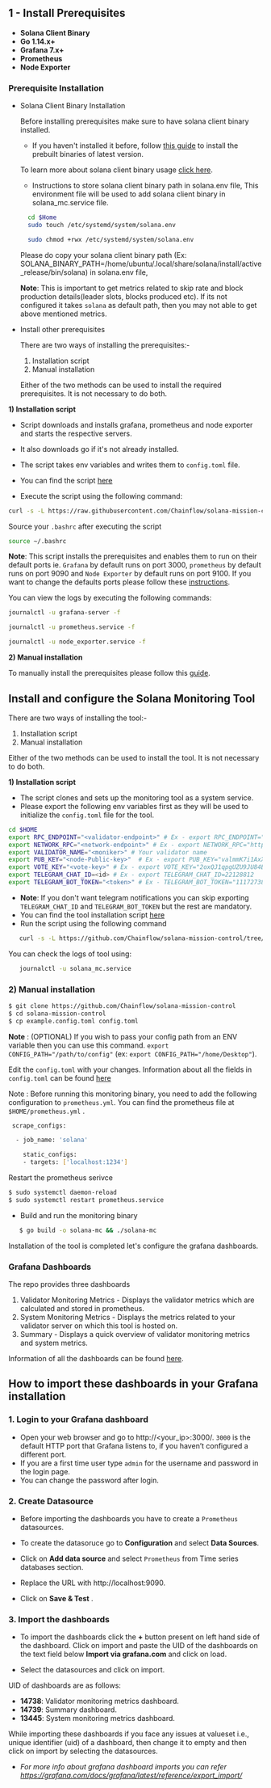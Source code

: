 ## 1 - Install Prerequisites

- **Solana Client Binary**
- **Go 1.14.x+**
- **Grafana 7.x+**
- **Prometheus**
- **Node Exporter**

### Prerequisite Installation

 - Solana Client Binary Installation 

   Before installing prerequisites make sure to have solana client binary installed.
   - If you haven't installed it before, follow [this guide](https://docs.solana.com/cli/install-solana-cli-tools#download-prebuilt-binaries) to install the prebuilt binaries of latest version.

   To learn more about solana client binary usage [click here](https://github.com/Chainflow/solana-mission-control/blob/main/docs/prereq-manual.md#install-solana-client).

   - Instructions to store solana client binary path in solana.env file, This environment file will be used to add solana client binary in solana_mc.service file.
     
   ```sh
     cd $Home
     sudo touch /etc/systemd/system/solana.env

     sudo chmod +rwx /etc/systemd/system/solana.env
   ```
     
   Please do copy your solana client binary path (Ex: SOLANA_BINARY_PATH=/home/ubuntu/.local/share/solana/install/active_release/bin/solana) in solana.env file, 

   **Note**: This is important to get metrics related to skip rate and block production details(leader slots, blocks produced etc). If its not configured it takes `solana` as default path, then you may not able to get above mentioned metrics.
    


 - Install other prerequisites

   There are two ways of installing the prerequisites:-

   1. Installation script
   2. Manual installation

   Either of the two methods can be used to install the required prerequisites. It is not necessary to do both.

**1) Installation script**

   - Script downloads and installs grafana, prometheus and node exporter and starts the respective servers.
   - It also downloads go if it's not already installed.
   - The script takes env variables and writes them to `config.toml` file.
   
   - You can find the script [here](./scripts/install_script.sh)
   - Execute the script using the following command:

   ```sh
   curl -s -L https://raw.githubusercontent.com/Chainflow/solana-mission-control/main/scripts/install_script.sh | bash
   ```
   Source your `.bashrc` after executing the script

   ```sh
   source ~/.bashrc
   ```
   **Note**: This script installs the prerequisites and enables them to run on their default ports ie. `Grafana` by default runs on port 3000, `prometheus` by default runs on port 9090 and `Node Exporter` by default runs on port 9100. If you want to change the defaults ports please follow these [instructions](./docs/custom-port.md).

   You can view the logs by executing the following commands:
   ```bash
   journalctl -u grafana-server -f

   journalctl -u prometheus.service -f

   journalctl -u node_exporter.service -f
   ```

**2) Manual installation**

To manually install the prerequisites please follow this [guide](./docs/prereq-manual.md).
 
## Install and configure the Solana Monitoring Tool

There are two ways of installing the tool:-

1. Installation script
2. Manual installation

Either of the two methods can be used to install the tool. It is not necessary to do both.

**1) Installation script**

  - The script clones and sets up the monitoring tool as a system service.
  - Please export the following env variables first as they will be used to initialize the `config.toml` file for the tool.
  ```sh
  cd $HOME
  export RPC_ENDPOINT="<validator-endpoint>" # Ex - export RPC_ENDPOINT="https://api.rpc.solana.com"
  export NETWORK_RPC="<network-endpoint>" # Ex - export NETWORK_RPC="https://api.rpc.com"
  export VALIDATOR_NAME="<moniker>" # Your validator name
  export PUB_KEY="<node-Public-key>"  # Ex - export PUB_KEY="valmmK7i1AxXeiTtQgQZhQNiXYU84ULeaYF1EH1pa"
  export VOTE_KEY="<vote-key>" # Ex - export VOTE_KEY="2oxQJ1qpgUZU9JU84BHaoM1GzHkYfRDgDQY9dpH5mghh"
  export TELEGRAM_CHAT_ID=<id> # Ex - export TELEGRAM_CHAT_ID=22128812
  export TELEGRAM_BOT_TOKEN="<token>" # Ex - TELEGRAM_BOT_TOKEN="1117273891:AAE12xZU5x4JRj5YSF5LBeu1fPF0T4xj-UI"
```
- **Note**: If you don't want telegram notifications you can skip exporting `TELEGRAM_CHAT_ID` and `TELEGRAM_BOT_TOKEN` but the rest are mandatory.
- You can find the tool installation script [here](./scripts/tool_installation.sh)
- Run the script using the following command

```sh
   curl -s -L https://github.com/Chainflow/solana-mission-control/tree/main/scripts/scripts/tool_installation.sh | bash
```
You can check the logs of tool using:
```sh
   journalctl -u solana_mc.service
```
### 2) Manual installation

```bash
$ git clone https://github.com/Chainflow/solana-mission-control
$ cd solana-mission-control
$ cp example.config.toml config.toml
```

**Note** : (OPTIONAL) If you wish to pass your config path from an ENV variable then you can use this command. `export CONFIG_PATH="/path/to/config"` (ex: `export CONFIG_PATH="/home/Desktop"`).

Edit the `config.toml` with your changes. Information about all the fields in `config.toml` can be found [here](./docs/config-desc.md)

Note : Before running this monitoring binary, you need to add the following configuration to `prometheus.yml`. You can find the prometheus file at `$HOME/prometheus.yml` .

```sh
 scrape_configs:

  - job_name: 'solana'

    static_configs:
    - targets: ['localhost:1234']

```

Restart the prometheus serivce

```sh 
$ sudo systemctl daemon-reload
$ sudo systemctl restart prometheus.service
```

- Build and run the monitoring binary

```sh
   $ go build -o solana-mc && ./solana-mc
```

Installation of the tool is completed let's configure the grafana dashboards.

### Grafana Dashboards

The repo provides three dashboards

1. Validator Monitoring Metrics - Displays the validator metrics which are calculated and stored in prometheus.
2. System Monitoring Metrics - Displays the metrics related to your validator server on which this tool is hosted on.
3. Summary - Displays a quick overview of validator monitoring metrics and system metrics.

Information of all the dashboards can be found [here](./docs/dashboard-desc.md).

## How to import these dashboards in your Grafana installation

### 1. Login to your Grafana dashboard
- Open your web browser and go to http://<your_ip>:3000/. `3000` is the default HTTP port that Grafana listens to, if you haven’t configured a different port.
- If you are a first time user type `admin` for the username and password in the login page.
- You can change the password after login.

### 2. Create Datasource

- Before importing the dashboards you have to create a `Prometheus` datasources.

- To create the datasoruce go to **Configuration** and select **Data Sources**.

- Click on **Add data source** and select `Prometheus` from Time series databases section.

- Replace the URL with http://localhost:9090. 

- Click on **Save & Test** .

### 3. Import the dashboards

- To import the dashboards click the **+** button present on left hand side of the dashboard. Click on import and paste the UID of the dashboards on the text field below **Import via grafana.com** and click on load. 

- Select the datasources and click on import.

UID of dashboards are as follows:

 - **14738**: Validator monitoring metrics dashboard.
 - **14739**: Summary dashboard.
 - **13445**: System monitoring metrics dashboard.

 While importing these dashboards if you face any issues at valueset i.e., unique identifier (uid) of a dashboard, then change it to empty and then click on import by selecting the datasources.


- *For more info about grafana dashboard imports you can refer https://grafana.com/docs/grafana/latest/reference/export_import/*
